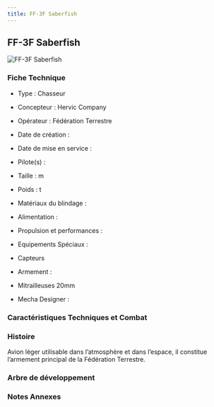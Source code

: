 ```yaml
---
title: FF-3F Saberfish
---
```


FF-3F Saberfish
---------------


![FF-3F Saberfish](/images/stories/saga/origin/mechas/ff-3f-saberfish.png)


### Fiche Technique



- Type : Chasseur
  
- Concepteur : Hervic Company
  
- Opérateur : Fédération Terrestre
  
- Date de création : 
  
- Date de mise en service : 
  
- Pilote(s) : 
  
- Taille : m
  
- Poids : t
  
- Matériaux du blindage : 
  
- Alimentation : 
  
- Propulsion et performances : 
  
- Equipements Spéciaux :


* Capteurs


- Armement :


* Mitrailleuses 20mm


- Mecha Designer : 


### Caractéristiques Techniques et Combat


### Histoire


Avion léger utilisable dans l’atmosphère et dans l’espace, il constitue l’armement principal de la Fédération Terrestre.
### Arbre de développement


### Notes Annexes


